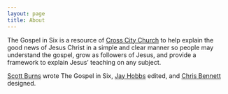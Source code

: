 ```yaml
---
layout: page
title: About
---
```


The Gospel in Six is a resource of [Cross City Church](http://crosscitychurch.org) to help explain the good news of Jesus Christ in a simple and clear manner so people may understand the gospel, grow as followers of Jesus, and provide a framework to explain Jesus’ teaching on any subject.

[Scott Burns]() wrote The Gospel in Six, [Jay Hobbs]() edited, and [Chris Bennett]() designed.